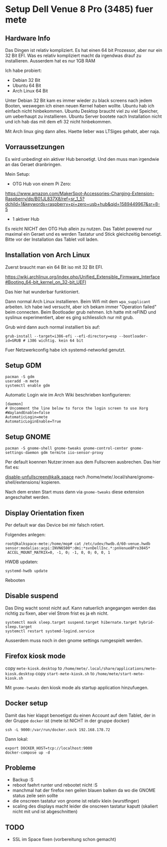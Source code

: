 # Setup Dell Venue 8 Pro (3485) fuer mete

## Hardware Info

Das Dingen ist relativ kompliziert. Es hat einen 64 bit Prozessor, aber nur ein 32 Bit EFI. Was es relativ kompliziert macht
da irgendwas drauf zu installieren. Ausserdem hat es nur 1GB RAM

Ich habe probiert:

- Debian 32 Bit
- Ubuntu 64 Bit
- Arch Linux 64 Bit

Unter Debian 32 Bit kam es immer wieder zu black screens nach jedem Booten, weswegen ich einen neuen Kernel haben wollte.
Ubuntu hab ich einfach nicht hinbekommen. Ubuntu Desktop braucht viel zu viel Speicher, um ueberhaupt zu installieren.
Ubuntu Server bootete nach Installation nicht und ich hab das mit dem efi 32 nicht hinbekommen.

Mit Arch linux ging dann alles. Haette lieber was LTSiges gehabt, aber naja.

## Vorraussetzungen

Es wird unbedingt ein aktiver Hub benoetigt. Und den muss man irgendwie an das Geraet dranbringen.

Mein Setup:

- OTG Hub von einem Pi Zero:

https://www.amazon.com/MakerSpot-Accessories-Charging-Extension-Raspberry/dp/B01JL837X8/ref=sr_1_5?dchild=1&keywords=raspberry+pi+zero+usb+hub&qid=1589449967&sr=8-5

- 1 aktiver Hub

Es reicht NICHT den OTG Hub allein zu nutzen. Das Tablet powered nur maximal ein Geraet und es werden Tastatur und Stick gleichzeitig benoetigt. Bitte vor der Installation das Tablet voll laden.

## Installation von Arch Linux

Zuerst braucht man ein 64 Bit iso mit 32 Bit EFI.

https://wiki.archlinux.org/index.php/Unified_Extensible_Firmware_Interface#Booting_64-bit_kernel_on_32-bit_UEFI

Das hier hat wunderbar funktioniert.

Dann normal Arch Linux installieren. Beim Wifi mit dem `wpa_supplicant` arbeiten. Ich habe iwd versucht, aber ich bekam immer "Operation failed" beim connecten. Beim Bootloader grub nehmen. Ich hatte mit reFIND und syslinux experimentiert, aber es ging schliesslich nur mit grub.

Grub wird dann auch normal installiert bis auf:

```
grub-install --target=i386-efi --efi-directory=esp --bootloader-id=GRUB # i386 wichtig. kein 64 bit
```

Fuer Netzwerkconfig habe ich systemd-networkd genutzt.

## Setup GDM

```
pacman -S gdm
useradd -m mete
systemctl enable gdm
```

Automatic Login wie im Arch Wiki beschrieben konfigurieren:

```
[daemon]
# Uncomment the line below to force the login screen to use Xorg
#WaylandEnable=false
AutomaticLogin=mete
AutomaticLoginEnable=True
```

## Setup GNOME

```
pacman -S gnome-shell gnome-tweaks gnome-control-center gnome-settings-daemon gdm termite iio-sensor-proxy
```

Per default koennen Nutzer:innen aus dem Fullscreen ausbrechen. Das hier fixt es:

disable-unfullscreen@kalk.space nach /home/mete/.local/share/gnome-shell/extensions/ kopieren.

Nach dem ersten Start muss dann via `gnome-tweaks` diese extension angeschaltet werden.

## Display Orientation fixen

Per default war das Device bei mir falsch rotiert.

Folgendes anlegen:

```
root@kalkspace-mete:/home/mop# cat /etc/udev/hwdb.d/60-venue.hwdb
sensor:modalias:acpi:INVN6500*:dmi:*svnDellInc.*:pnVenue8Pro3845*
 ACCEL_MOUNT_MATRIX=0, -1, 0; -1, 0, 0; 0, 0, 1
```

HWDB updaten:

```
systemd-hwdb update
```

Rebooten

## Disable suspend

Das Ding wacht sonst nicht auf. Kann natuerlich angegangen werden das richtig zu fixen, aber viel Strom frist es ja eh nicht.

```
systemctl mask sleep.target suspend.target hibernate.target hybrid-sleep.target
systemctl restart systemd-logind.service
```

Ausserdem muss noch in den gnome settings rumgespielt werden.

## Firefox kiosk mode

copy `mete-kiosk.desktop` to `/home/mete/.local/share/applications/mete-kiosk.desktop`
copy `start-mete-kiosk.sh` to `/home/mete/start-mete-kiosk.sh`

Mit `gnome-tweaks` den kiosk mode als startup application hinzufuegen.

## Docker setup

Damit das hier klappt benoetigst du einen Account auf dem Tablet, der in der Gruppe `docker` ist (mete ist NICHT in der gruppe docker)

```
ssh -L 9000:/var/run/docker.sock 192.168.178.72
```

Dann lokal:

```
export DOCKER_HOST=tcp://localhost:9000
docker-compose up -d
```

## Probleme

- Backup :S
- reboot faehrt runter und rebootet nicht :S
- manchmal hat der firefox nen geilen blauen balken da wo die GNOME status zeile sein sollte
- die onscreen tastatur von gnome ist relativ klein (wurstfinger)
- scaling des displays macht leider die onscreen tastatur kaputt (skaliert nicht mit und ist abgeschnitten)

## TODO

- SSL im Space fixen (vorbereitung schon gemacht)
